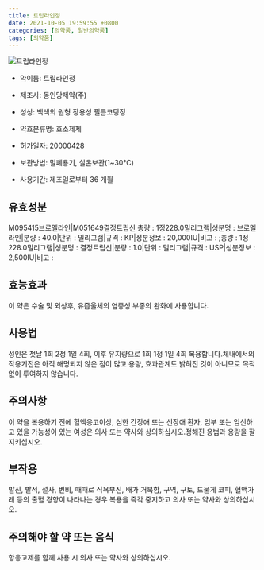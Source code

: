 ```yaml
---
title: 트립라인정
date: 2021-10-05 19:59:55 +0800
categories: [의약품, 일반의약품]
tags: [의약품]
---
```

![트립라인정](https://nedrug.mfds.go.kr/pbp/cmn/itemImageDownload/147765863312600192)

- 약이름: 트립라인정
- 제조사: 동인당제약(주)
- 성상: 백색의 원형 장용성 필름코팅정

- 약효분류명: 효소제제
- 허가일자: 20000428
- 보관방법: 밀폐용기, 실온보관(1~30℃)
- 사용기간: 제조일로부터 36 개월
## 유효성분
M095415브로멜라인|M051649결정트립신
총량 : 1정228.0밀리그램|성분명 : 브로멜라인|분량 : 40.0|단위 : 밀리그램|규격 : KP|성분정보 : 20,000IU|비고 : ;총량 : 1정228.0밀리그램|성분명 : 결정트립신|분량 : 1.0|단위 : 밀리그램|규격 : USP|성분정보 : 2,500IU|비고 :
## 효능효과
이 약은 수술 및 외상후, 유즙울체의 염증성 부종의 완화에 사용합니다.
## 사용법
성인은 첫날 1회 2정 1일 4회, 이후 유지량으로 1회 1정 1일 4회 복용합니다.체내에서의 작용기전은 아직 해명되지 않은 점이 많고 용량, 효과관계도 밝혀진 것이 아니므로 목적 없이 투여하지 않습니다.
## 주의사항
이 약을 복용하기 전에 혈액응고이상, 심한 간장애 또는 신장애 환자, 임부 또는 임신하고 있을 가능성이 있는 여성은 의사 또는 약사와 상의하십시오.정해진 용법과 용량을 잘 지키십시오.
## 부작용
발진, 발적, 설사, 변비, 때때로 식욕부진, 배가 거북함, 구역, 구토, 드물게 코피, 혈액가래 등의 출혈 경향이 나타나는 경우 복용을 즉각 중지하고 의사 또는 약사와 상의하십시오.
## 주의해야 할 약 또는 음식
항응고제를 함께 사용 시 의사 또는 약사와 상의하십시오.
